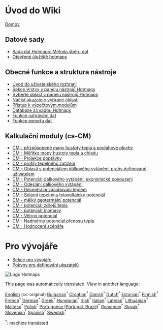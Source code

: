 <h1> Úvod do Wiki </h1><p> <a href="Home">Domov</a> </p><h2> Datové sady </h2><ul><li> <a href="Hotmaps-data-set-method-of-data-collection">Sada dat Hotmaps: Metoda sběru dat</a> </li><li> <a href="Hotmaps-open-data-repositories">Otevřené úložiště hotmaps</a> </li></ul><h2> Obecné funkce a struktura nástroje </h2><ul><li> <a href="Introduction-to-user-interface">Úvod do uživatelského rozhraní</a> </li><li> <a href="Layers-section-in-the-Hotmaps-toolbox">Sekce Vrstvy v panelu nástrojů Hotmaps</a> </li><li> <a href="Select-a-region-in-the-Hotmaps-toolbox">Vyberte oblast v panelu nástrojů Hotmaps</a> </li><li> <a href="Retrieve-indicators-of-a-selected-area">Načíst ukazatele vybrané oblasti</a> </li><li> <a href="Access-to-calculation-modules">Přístup k výpočtovým modulům</a> </li><li> <a href="Database-behind-the-Hotmaps-toolbox">Databáze za sadou Hotmaps</a> </li><li> <a href="Data-upload-functionalities">Funkce nahrávání dat</a> </li><li> <a href="Data-export-functionalities">Funkce exportu dat</a> </li></ul><h2> Kalkulační moduly (cs-CM) </h2><ul><li> <a href="CM-Customized-heat-and-floor-area-density-maps">CM - přizpůsobené mapy hustoty tepla a podlahové plochy</a> </li><li> <a href="CM-Scale-heat-and-cool-density-maps">CM - Měřítko mapy hustoty tepla a chladu</a> </li><li> <a href="CM-Demand-projection">CM - Projekce poptávky</a> </li><li> <a href="CM-Heat-load-profiles">CM - profily tepelného zatížení</a> </li><li> <a href="CM-District-heating-potential-areas-user-defined-thresholds">CM - Oblasti s potenciálem dálkového vytápění: prahy definované uživatelem</a> </li><li> <a href="CM-District-heating-potential-economic-assessment">CM - Potenciál dálkového vytápění: ekonomické posouzení</a> </li><li> <a href="CM-District-heating-supply-dispatch">CM - Odeslání dálkového vytápění</a> </li><li> <a href="CM-Decentral-heating-supply">CM - Decentrální zásobování teplem</a> </li><li> <a href="CM-Solar-thermal-and-PV-potential">CM - Solární tepelný a fotovoltaický potenciál</a> </li><li> <a href="CM-Shallow-geothermal-potential">CM - mělký geotermální potenciál</a> </li><li> <a href="CM-Heat-source-potential">CM - potenciál zdrojů tepla</a> </li><li> <a href="CM-Biomass-potential">CM - potenciál biomasy</a> </li><li> <a href="CM-Wind-potential">CM - Větrný potenciál</a> </li><li> <a href="CM-Excess-heat-transport-potential">CM - Nadměrný potenciál přenosu tepla</a> </li><li> <a href="CM-Scenario-assessment">CM - Hodnocení scénáře</a> </li></ul><h1> Pro vývojáře </h1><ul><li> <a href="Developers">Sekce pro vývojáře</a> </li><li> <a href="Guidelines-for-defining-indicators">Pokyny pro definování ukazatelů</a> </li></ul><p><img alt="Logo Hotmaps" src="https://www.hotmaps-project.eu/wp-content/uploads/2017/02/logo.svg"/></p>

This page was automatically translated. View in another language:

[English](../en/_Sidebar.md) (cs-original) [Bulgarian](../bg/_Sidebar.md)<sup>\*</sup> [Croatian](../hr/_Sidebar.md)<sup>\*</sup>  [Danish](../da/_Sidebar.md)<sup>\*</sup> [Dutch](../nl/_Sidebar.md)<sup>\*</sup> [Estonian](../et/_Sidebar.md)<sup>\*</sup> [Finnish](../fi/_Sidebar.md)<sup>\*</sup> [French](../fr/_Sidebar.md)<sup>\*</sup> [German](../de/_Sidebar.md)<sup>\*</sup> [Greek](../el/_Sidebar.md)<sup>\*</sup> [Hungarian](../hu/_Sidebar.md)<sup>\*</sup> [Irish](../ga/_Sidebar.md)<sup>\*</sup> [Italian](../it/_Sidebar.md)<sup>\*</sup> [Latvian](../lv/_Sidebar.md)<sup>\*</sup> [Lithuanian](../lt/_Sidebar.md)<sup>\*</sup> [Maltese](../mt/_Sidebar.md)<sup>\*</sup> [Polish](../pl/_Sidebar.md)<sup>\*</sup> [Portuguese (Portugal, Brazil)](../pt/_Sidebar.md)<sup>\*</sup> [Romanian](../ro/_Sidebar.md)<sup>\*</sup> [Slovak](../sk/_Sidebar.md)<sup>\*</sup> [Slovenian](../sl/_Sidebar.md)<sup>\*</sup> [Spanish](../es/_Sidebar.md)<sup>\*</sup> [Swedish](../sv/_Sidebar.md)<sup>\*</sup> 

<sup>\*</sup>: machine translated
